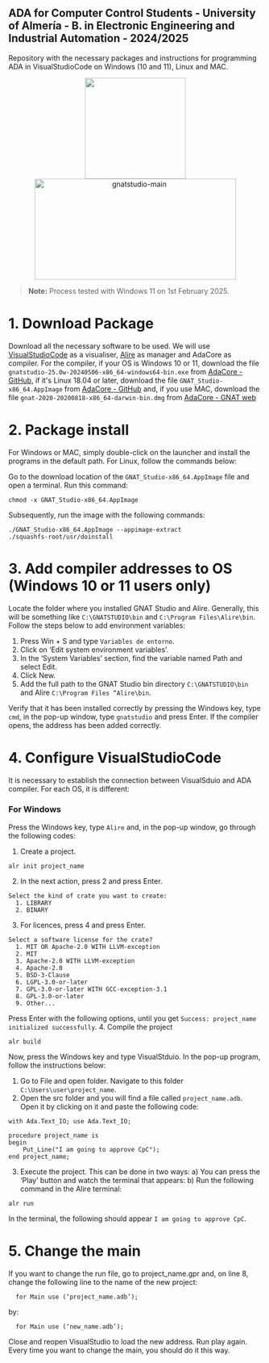 ## ADA for Computer Control Students - University of Almería - B. in Electronic Engineering and Industrial Automation - 2024/2025

Repository with the necessary packages and instructions for programming ADA in VisualStudioCode on Windows (10 and 11), Linux and MAC.


<p align="center"> <img src="https://github.com/user-attachments/assets/0a87af1b-35b8-4a8c-b3df-47c717c9434f" width="200" height="200" /> <img width="400" height="200" alt="gnatstudio-main" src="https://github.com/user-attachments/assets/5ddb8256-c372-4925-9b60-9cfb57f7f858" /> </p>



> **Note:** Process tested with Windows 11 on 1st February 2025.

# 1. Download Package

Download all the necessary software to be used. We will use [VisualStudioCode](https://code.visualstudio.com/download) as a visualiser, [Alire](https://alire.ada.dev/) as manager and AdaCore as compiler. For the compiler, if your OS is Windows 10 or 11, download the file ```gnatstudio-25.0w-20240506-x86_64-windows64-bin.exe``` from [AdaCore - GitHub](https://github.com/AdaCore/gnatstudio/releases), if it's Linux 18.04 or later, download the file ```GNAT_Studio-x86_64.AppImage``` from [AdaCore - GitHub](https://github.com/AdaCore/gnatstudio/releases) and, if you use MAC, download the file ```gnat-2020-20200818-x86_64-darwin-bin.dmg``` from [AdaCore - GNAT web](https://www.adacore.com/download/more)

# 2. Package install

For Windows or MAC, simply double-click on the launcher and install the programs in the default path. For Linux, follow the commands below:

Go to the download location of the ```GNAT_Studio-x86_64.AppImage``` file and open a terminal. Run this command:
```
chmod -x GNAT_Studio-x86_64.AppImage
```
Subsequently, run the image with the following commands:
```
./GNAT_Studio-x86_64.AppImage --appimage-extract
./squashfs-root/usr/doinstall
```
# 3. Add compiler addresses to OS (Windows 10 or 11 users only)

Locate the folder where you installed GNAT Studio and Alire. Generally, this will be something like ``C:\GNATSTUDIO\bin`` and ``C:\Program Files\Alire\bin``. Follow the steps below to add environment variables:

1. Press Win + S and type ``Variables de entorno``.
2. Click on ‘Edit system environment variables’.
3. In the ‘System Variables’ section, find the variable named Path and select Edit.
4. Click New.
5. Add the full path to the GNAT Studio bin directory ``C:\GNATSTUDIO\bin`` and Alire ``C:\Program Files “Alire\bin``.

Verify that it has been installed correctly by pressing the Windows key, type ```cmd```, in the pop-up window, type ``gnatstudio`` and press Enter. If the compiler opens, the address has been added correctly.

# 4. Configure VisualStudioCode

It is necessary to establish the connection between VisualSduio and ADA compiler. For each OS, it is different:

### For Windows

Press the Windows key, type ```Alire``` and, in the pop-up window, go through the following codes:

1. Create a project.
```
alr init project_name
```
2. In the next action, press 2 and press Enter.
```
Select the kind of crate you want to create:
  1. LIBRARY
  2. BINARY
```
3. For licences, press 4 and press Enter.
```
Select a software license for the crate?
  1. MIT OR Apache-2.0 WITH LLVM-exception
  2. MIT
  3. Apache-2.0 WITH LLVM-exception
  4. Apache-2.0
  5. BSD-3-Clause
  6. LGPL-3.0-or-later
  7. GPL-3.0-or-later WITH GCC-exception-3.1
  8. GPL-3.0-or-later
  9. Other...
```
Press Enter with the following options, until you get ```Success: project_name initialized successfully```.
4. Compile the project
```
alr build
```
Now, press the Windows key and type VisualStduio. In the pop-up program, follow the instructions below:

1. Go to File and open folder. Navigate to this folder ```C:\Users\user\project_name```.
2. Open the src folder and you will find a file called ``project_name.adb``. Open it by clicking on it and paste the following code:
```
with Ada.Text_IO; use Ada.Text_IO;

procedure project_name is
begin
    Put_Line("I am going to approve CpC");
end project_name;
```
3. Execute the project. This can be done in two ways:
   a) You can press the ‘Play’ button and watch the terminal that appears:
   b) Run the following command in the Alire terminal:
```
alr run
```
In the terminal, the following should appear ```I am going to approve CpC```.

# 5. Change the main

If you want to change the run file, go to project_name.gpr and, on line 8, change the following line to the name of the new project:
```
  for Main use (‘project_name.adb’);
```
by:
```
  for Main use (‘new_name.adb’);
```
Close and reopen VisualStudio to load the new address. Run play again. Every time you want to change the main, you should do it this way.





